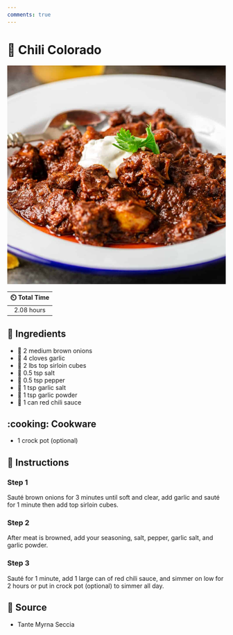 ```yaml
---
comments: true
---
```

# :stew: Chili Colorado

![Chili Colorado](../assets/images/chili-colorado.jpg)

| :timer_clock: Total Time |
|:-----------------------: |
| 2.08 hours |

## :salt: Ingredients

- :onion: 2 medium brown onions
- :garlic: 4 cloves garlic
- :cut_of_meat: 2 lbs top sirloin cubes
- :salt: 0.5 tsp salt
- :salt: 0.5 tsp pepper
- :garlic: 1 tsp garlic salt
- :garlic: 1 tsp garlic powder
- :canned_food: 1 can red chili sauce

## :cooking: Cookware

- 1 crock pot (optional)

## :pencil: Instructions

### Step 1

Sauté brown onions for 3 minutes until soft and clear, add garlic and sauté for 1 minute then add top sirloin cubes.

### Step 2

After meat is browned, add your seasoning, salt, pepper, garlic salt, and garlic powder.

### Step 3

Sauté for 1 minute, add 1 large can of red chili sauce, and simmer on low for 2 hours or put in crock pot (optional) to
simmer all day.

## :link: Source

- Tante Myrna Seccia
